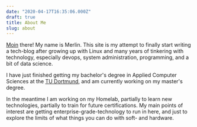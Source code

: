 ```yaml
---
date: "2020-04-17T16:35:06.000Z"
draft: true
title: About Me
slug: about
---
```

[Moin](https://en.wikipedia.org/wiki/Moin) there! My name is Merlin. This site is my attempt to finally start writing a tech-blog after growing up with Linux and many years of tinkering with technology, especially devops, system administration, programming, and a bit of data science.

I have just finished getting my bachelor's degree in Applied Computer Sciences at the [TU Dortmund](https://www.tu-dortmund.de/en), and am currently working on my master's degree.

In the meantime I am working on my Homelab, partially to learn new technologies, partially to train for future certifications. My main points of interest are getting enterprise-grade-technology to run in here, and just to explore the limits of what things you can do with soft- and hardware.

